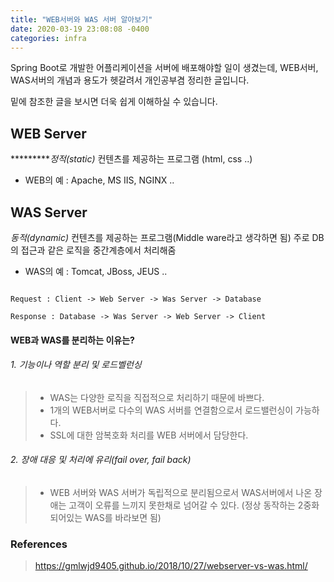 ```yaml
---
title: "WEB서버와 WAS 서버 알아보기"
date: 2020-03-19 23:08:08 -0400
categories: infra
---
```


Spring Boot로 개발한 어플리케이션을 서버에 배포해야할 일이 생겼는데,
WEB서버, WAS서버의 개념과 용도가 헷갈려서 개인공부겸 정리한 글입니다.

밑에 참조한 글을 보시면 더욱 쉽게 이해하실 수 있습니다.

## WEB Server
  
  **********정적(static)* 컨텐츠를 제공하는 프로그램 (html, css ..)

* WEB의 예 : Apache, MS IIS, NGINX ..

## WAS Server
  *동적(dynamic)* 컨텐츠를 제공하는 프로그램(Middle ware라고 생각하면 됨)
  주로 DB의 접근과 같은 로직을 중간계층에서 처리해줌
  
* WAS의 예 : Tomcat, JBoss, JEUS ..

```

Request : Client -> Web Server -> Was Server -> Database

Response : Database -> Was Server -> Web Server -> Client

```

#### WEB과 WAS를 분리하는 이유는?
  
###### 1. 기능이나 역할 분리 및 로드벨런싱

> * WAS는 다양한 로직을 직접적으로 처리하기 때문에 바쁘다.
> * 1개의 WEB서버로 다수의 WAS 서버를 연결함으로서 로드밸런싱이 가능하다.
> * SSL에 대한 암복호화 처리를 WEB 서버에서 담당한다.
  
###### 2. 장애 대응 및 처리에 유리(fail over, fail back)

> * WEB 서버와 WAS 서버가 독립적으로 분리됨으로서 WAS서버에서 나온 장애는 고객이 오류를 느끼지 못한채로 넘어갈 수 있다. (정상 동작하는 2중화 되어있는 WAS를 바라보면 됨)











### References
> <https://gmlwjd9405.github.io/2018/10/27/webserver-vs-was.html/>
